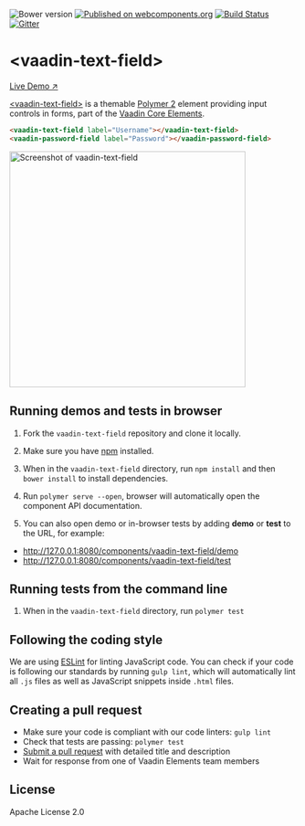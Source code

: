 ![Bower version](https://img.shields.io/bower/v/vaadin-text-field.svg)
[![Published on webcomponents.org](https://img.shields.io/badge/webcomponents.org-published-blue.svg)](https://beta.webcomponents.org/element/vaadin/vaadin-text-field)
[![Build Status](https://travis-ci.org/vaadin/vaadin-text-field.svg?branch=master)](https://travis-ci.org/vaadin/vaadin-text-field)
[![Gitter](https://badges.gitter.im/Join%20Chat.svg)](https://gitter.im/vaadin/vaadin-core-elements?utm_source=badge&utm_medium=badge&utm_campaign=pr-badge)

# &lt;vaadin-text-field&gt;

[Live Demo ↗](https://cdn.vaadin.com/vaadin-text-field/1.0.0-alpha5/demo/)

[&lt;vaadin-text-field&gt;](https://vaadin.com/elements/-/element/vaadin-text-field) is a themable [Polymer 2](http://polymer-project.org) element providing input controls in forms, part of the [Vaadin Core Elements](https://vaadin.com/elements).

<!--
```
<custom-element-demo>
  <template>
    <link rel="import" href="../vaadin-themes/valo/vaadin-text-field.html">
    <link rel="import" href="vaadin-text-field.html">
    <link rel="import" href="vaadin-password-field.html">
    <next-code-block></next-code-block>
  </template>
</custom-element-demo>
```
-->
```html
<vaadin-text-field label="Username"></vaadin-text-field>
<vaadin-password-field label="Password"></vaadin-password-field>
```

[<img src="https://raw.githubusercontent.com/vaadin/vaadin-text-field/master/screenshot.png" width="413" alt="Screenshot of vaadin-text-field">](https://vaadin.com/elements/-/element/vaadin-text-field)


## Running demos and tests in browser

1. Fork the `vaadin-text-field` repository and clone it locally.

1. Make sure you have [npm](https://www.npmjs.com/) installed.

1. When in the `vaadin-text-field` directory, run `npm install` and then `bower install` to install dependencies.

1. Run `polymer serve --open`, browser will automatically open the component API documentation.

1. You can also open demo or in-browser tests by adding **demo** or **test** to the URL, for example:

  - http://127.0.0.1:8080/components/vaadin-text-field/demo
  - http://127.0.0.1:8080/components/vaadin-text-field/test


## Running tests from the command line

1. When in the `vaadin-text-field` directory, run `polymer test`


## Following the coding style

We are using [ESLint](http://eslint.org/) for linting JavaScript code. You can check if your code is following our standards by running `gulp lint`, which will automatically lint all `.js` files as well as JavaScript snippets inside `.html` files.


## Creating a pull request

  - Make sure your code is compliant with our code linters: `gulp lint`
  - Check that tests are passing: `polymer test`
  - [Submit a pull request](https://www.digitalocean.com/community/tutorials/how-to-create-a-pull-request-on-github) with detailed title and description
  - Wait for response from one of Vaadin Elements team members


## License

Apache License 2.0

